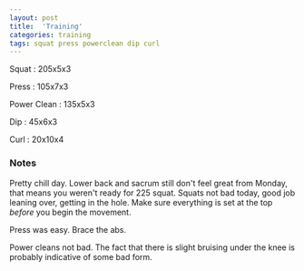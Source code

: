 ```yaml
---
layout: post
title:  'Training'
categories: training
tags: squat press powerclean dip curl
---
```


Squat       :   205x5x3

Press       :   105x7x3

Power Clean :   135x5x3

Dip         :   45x6x3

Curl        :   20x10x4

### Notes

Pretty chill day. Lower back and sacrum still don't feel great from Monday, that means
you weren't ready for 225 squat. Squats not bad today, good job leaning over, getting in
the hole. Make sure everything is set at the top _before_ you begin the movement.

Press was easy. Brace the abs.

Power cleans not bad. The fact that there is slight bruising under the knee is probably
indicative of some bad form.

